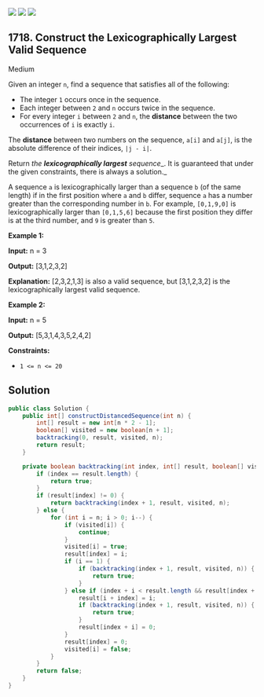 [![](https://img.shields.io/github/stars/javadev/LeetCode-in-Java?label=Stars&style=flat-square)](https://github.com/javadev/LeetCode-in-Java)
[![](https://img.shields.io/github/forks/javadev/LeetCode-in-Java?label=Fork%20me%20on%20GitHub%20&style=flat-square)](https://github.com/javadev/LeetCode-in-Java/fork)
[![](https://img.shields.io/badge/-LeetCode%20in%20Kotlin-blue?style=flat-square)](https://github.com/javadev/LeetCode-in-Kotlin)

## 1718\. Construct the Lexicographically Largest Valid Sequence

Medium

Given an integer `n`, find a sequence that satisfies all of the following:

*   The integer `1` occurs once in the sequence.
*   Each integer between `2` and `n` occurs twice in the sequence.
*   For every integer `i` between `2` and `n`, the **distance** between the two occurrences of `i` is exactly `i`.

The **distance** between two numbers on the sequence, `a[i]` and `a[j]`, is the absolute difference of their indices, `|j - i|`.

Return _the **lexicographically largest** sequence__. It is guaranteed that under the given constraints, there is always a solution._

A sequence `a` is lexicographically larger than a sequence `b` (of the same length) if in the first position where `a` and `b` differ, sequence `a` has a number greater than the corresponding number in `b`. For example, `[0,1,9,0]` is lexicographically larger than `[0,1,5,6]` because the first position they differ is at the third number, and `9` is greater than `5`.

**Example 1:**

**Input:** n = 3

**Output:** [3,1,2,3,2]

**Explanation:** [2,3,2,1,3] is also a valid sequence, but [3,1,2,3,2] is the lexicographically largest valid sequence.

**Example 2:**

**Input:** n = 5

**Output:** [5,3,1,4,3,5,2,4,2]

**Constraints:**

*   `1 <= n <= 20`

## Solution

```java
public class Solution {
    public int[] constructDistancedSequence(int n) {
        int[] result = new int[n * 2 - 1];
        boolean[] visited = new boolean[n + 1];
        backtracking(0, result, visited, n);
        return result;
    }

    private boolean backtracking(int index, int[] result, boolean[] visited, int n) {
        if (index == result.length) {
            return true;
        }
        if (result[index] != 0) {
            return backtracking(index + 1, result, visited, n);
        } else {
            for (int i = n; i > 0; i--) {
                if (visited[i]) {
                    continue;
                }
                visited[i] = true;
                result[index] = i;
                if (i == 1) {
                    if (backtracking(index + 1, result, visited, n)) {
                        return true;
                    }
                } else if (index + i < result.length && result[index + i] == 0) {
                    result[i + index] = i;
                    if (backtracking(index + 1, result, visited, n)) {
                        return true;
                    }
                    result[index + i] = 0;
                }
                result[index] = 0;
                visited[i] = false;
            }
        }
        return false;
    }
}
```
